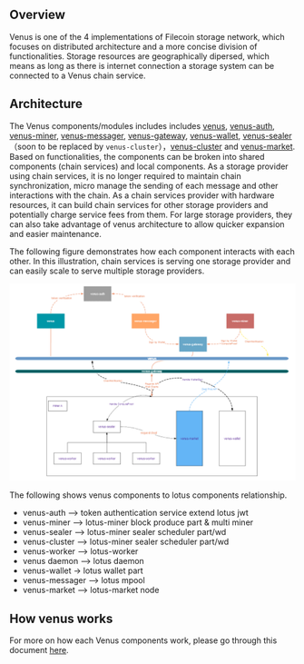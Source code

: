 ## Overview

Venus is one of the 4 implementations of Filecoin storage network, which focuses on distributed architecture and a more concise division of functionalities. Storage resources are geographically dipersed, which means as long as there is internet connection a storage system can be connected to a Venus chain service.

## Architecture

The Venus components/modules includes includes [venus](https://github.com/filecoin-project/venus), [venus-auth](https://github.com/filecoin-project/venus-auth), [venus-miner](https://github.com/filecoin-project/venus-miner), [venus-messager](https://github.com/filecoin-project/venus-messager), [venus-gateway](https://github.com/ipfs-force-community/venus-gateway), [venus-wallet](https://github.com/filecoin-project/venus-wallet), [venus-sealer](https://github.com/filecoin-project/venus-sealer)（soon to be replaced by `venus-cluster`），[venus-cluster](https://github.com/ipfs-force-community/venus-cluster) and [venus-market](https://github.com/filecoin-project/venus-market). Based on functionalities, the components can be broken into shared components (chain services) and local components. As a storage provider using chain services, it is no longer required to maintain chain synchronization, micro manage the sending of each message and other interactions with the chain. As a chain services provider with hardware resources, it can build chain services for other storage providers and potentially charge service fees from them. For large storage providers, they can also take advantage of venus architecture to allow quicker expansion and easier maintenance. 

The following figure demonstrates how each component interacts with each other. In this illustration, chain services is serving one storage provider and can easily scale to serve multiple storage providers.

![](../.vuepress/public/venus-cluster.png)

The following shows venus components to lotus components relationship. 

* venus-auth --> token authentication service extend lotus jwt
* venus-miner --> lotus-miner block produce part & multi miner
* venus-sealer --> lotus-miner sealer scheduler part/wd
* venus-cluster --> lotus-miner sealer scheduler part/wd
* venus-worker --> lotus-worker
* venus daemon --> lotus daemon
* venus-wallet -> lotus wallet part
* venus-messager --> lotus mpool
* venus-market --> lotus-market node

## How venus works

For more on how each Venus components work, please go through this document [here](https://venus.filecoin.io/guide/#how-venus-works).
